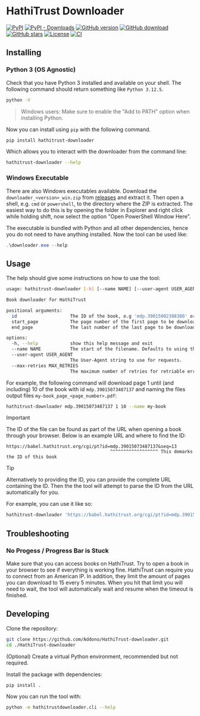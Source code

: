 # HathiTrust Downloader
[![PyPI](https://img.shields.io/pypi/v/hathitrust-downloader?style=flat-square&logo=pypi)][pypi]
[![PyPI - Downloads](https://img.shields.io/pypi/dm/hathitrust-downloader?logo=pypi&style=flat-square)][pypi]
[![GitHub version](https://img.shields.io/github/release/Addono/HathiTrust-downloader.svg?style=flat-square&logo=github)][github-releases]
[![GitHub download](https://img.shields.io/github/downloads/Addono/HathiTrust-downloader/total.svg?style=flat-square&logo=github)][github-releases]
[![GitHub stars](https://img.shields.io/github/stars/Addono/HathiTrust-downloader?style=flat-square)](https://github.com/Addono/HathiTrust-downloader/stargazers)
[![License](https://img.shields.io/github/license/Addono/HathiTrust-downloader.svg?style=flat-square)](LICENSE)
[![CI](https://img.shields.io/github/actions/workflow/status/Addono/HathiTrust-downloader/ci.yaml?event=push&style=flat-square)][ci-badge]

## Installing

### Python 3 (OS Agnostic)

Check that you have Python 3 installed and available on your shell. The following command should return something like `Python 3.12.5`. 

```bash
python -V
```

> Windows users: Make sure to enable the "Add to PATH" option when installing Python.

Now you can install using `pip` with the following command.

```bash
pip install hathitrust-downloader
```

Which allows you to interact with the downloader from the command line:

```bash
hathitrust-downloader --help
```

### Windows Executable

There are also Windows executables available. Download the `downloader_<version>_win.zip` from [releases](https://github.com/Addono/HathiTrust-downloader/releases/) and extract it. Then open a shell, e.g. `cmd` or `powershell`, to the directory where the ZIP is extracted. The easiest way to do this is by opening the folder in Explorer and right click while holding shift, now select the option "Open PowerShell Window Here".

The executable is bundled with Python and all other dependencies, hence you do not need to have anything installed. Now the tool can be used like:

```powershell
.\downloader.exe --help 
```

## Usage

The help should give some instructions on how to use the tool:

```bash
usage: hathitrust-downloader [-h] [--name NAME] [--user-agent USER_AGENT] [--max-retries MAX_RETRIES] id start_page end_page

Book downloader for HathiTrust

positional arguments:
  id                    The ID of the book, e.g 'mdp.39015002388380' or a complete URL.
  start_page            The page number of the first page to be downloaded.
  end_page              The last number of the last page to be downloaded (inclusive).

options:
  -h, --help            show this help message and exit
  --name NAME           The start of the filename. Defaults to using the id. This can also be used to change the path.
  --user-agent USER_AGENT
                        The User-Agent string to use for requests.
  --max-retries MAX_RETRIES
                        The maximum number of retries for retriable errors (e.g., 403 Forbidden) before skipping a page. Default is 8.
```

For example, the following command will download page 1 until (and including) 10 of the book with id `mdp.39015073487137` and naming the files output files `my-book_page_<page_number>.pdf`:

```bash
hathitrust-downloader mdp.39015073487137 1 10 --name my-book
```

> [!IMPORTANT]
> The ID of the file can be found as part of the URL when opening a book through your browser. Below is an example URL and where to find the ID:
> ```
> https://babel.hathitrust.org/cgi/pt?id=mdp.39015073487137&seq=13
>                                        ^^^^^^^^^^^^^^^^^^ This demarks the ID of this book
> ```


> [!TIP]
> Alternatively to providing the ID, you can provide the complete URL containing the ID. Then the the tool will attempt to parse the ID from the URL automatically for you.
>
> For example, you can use it like so:
>
> ```bash
> hathitrust-downloader 'https://babel.hathitrust.org/cgi/pt?id=mdp.39015073487137&seq=13' 1 10 --name my-book
> ```


## Troubleshooting

### No Progess / Progress Bar is Stuck

Make sure that you can access books on HathiTrust. Try to open a book in your browser to see if everything is working fine. HathiTrust can require you to connect from an American IP. In addition, they limit the amount of pages you can download to 15 every 5 minutes. When you hit that limit you will need to wait, the tool will automatically wait and resume when the timeout is finished.

[pypi]: https://pypi.org/project/hathitrust-downloader/
[github-releases]: https://github.com/Addono/HathiTrust-downloader/releases/latest
[ci-badge]: https://img.shields.io/github/actions/workflow/status/Addono/HathiTrust-downloader/ci.yaml?event=push&style=flat-square

## Developing

Clone the repository:

```bash
git clone https://github.com/Addono/HathiTrust-downloader.git
cd ./HathiTrust-downloader
```

(Optional) Create a virtual Python environment, recommended but not required.

Install the package with dependencies:
```
pip install .
```

Now you can run the tool with:

```bash
python -m hathitrustdownloader.cli --help
```
